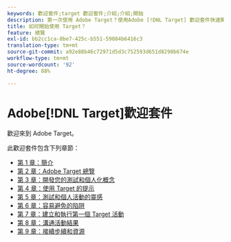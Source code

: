 ```yaml
---
keywords: 歡迎套件;target 歡迎套件;介紹;介紹;開始
description: 第一次使用 Adobe Target？使用Adobe [!DNL Target] 歡迎套件快速開始。
title: 如何開始使用 Target？
feature: 總覽
exl-id: bb2cc1ca-8be7-425c-b551-59084b6416c3
translation-type: tm+mt
source-git-commit: a92e88b46c72971d5d3c752593d651d8290b674e
workflow-type: tm+mt
source-wordcount: '92'
ht-degree: 88%

---
```


# Adobe[!DNL Target]歡迎套件

歡迎來到 Adobe Target。

此歡迎套件包含下列章節：

* [第 1 章：簡介](/help/c-intro/target-welcome-kit-1.md)
* [第 2 章：Adobe Target 總覽](/help/c-intro/target-welcome-kit-2.md)
* [第 3 章：開發您的測試和個人化概念](/help/c-intro/target-welcome-kit-3.md)
* [第 4 章：使用 Target 的提示](/help/c-intro/target-welcome-kit-4.md)
* [第 5 章：測試和個人活動的靈感](/help/c-intro/target-welcome-kit-5.md)
* [第 6 章：容易避免的陷阱](/help/c-intro/target-welcome-kit-6.md)
* [第 7 章：建立和執行第一個 Target 活動](/help/c-intro/target-welcome-kit-7.md)
* [第 8 章：溝通活動結果](/help/c-intro/target-welcome-kit-8.md)
* [第 9 章：接續步續和資源](/help/c-intro/target-welcome-kit-9.md)
